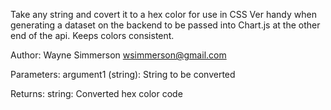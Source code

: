 Take any string and covert it to a hex color for use in CSS
Ver handy when generating a dataset on the backend to be passed into Chart.js at the other end of the api. Keeps colors consistent.

Author: Wayne Simmerson <wsimmerson@gmail.com>

Parameters:
argument1 (string): String to be converted

Returns:
string: Converted hex color code